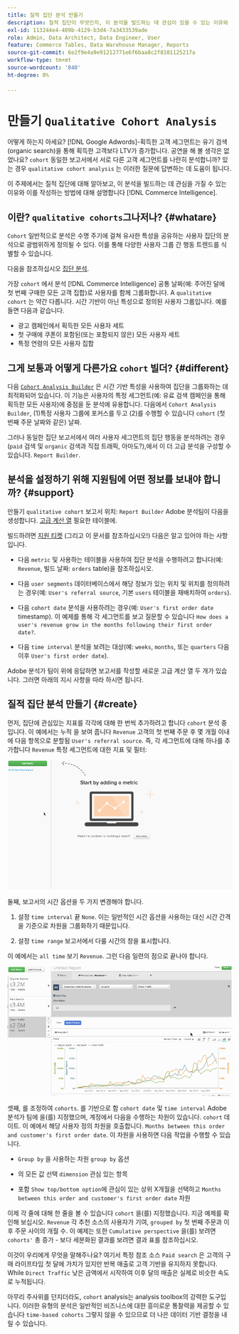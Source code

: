 ```yaml
---
title: 질적 집단 분석 만들기
description: 질적 집단이 무엇인지, 이 분석을 빌드하는 데 관심이 있을 수 있는 이유와 Commerce Intelligence에서 이를 생성하는 방법에 대해 알아봅니다.
exl-id: 113244e4-409b-4129-b3d4-7a3433539ade
role: Admin, Data Architect, Data Engineer, User
feature: Commerce Tables, Data Warehouse Manager, Reports
source-git-commit: 6e2f9e4a9e91212771e6f6baa8c2f8101125217a
workflow-type: tm+mt
source-wordcount: '840'
ht-degree: 0%

---
```


# 만들기 `Qualitative Cohort Analysis`

어떻게 하는지 아세요? [!DNL Google Adwords]-획득한 고객 세그먼트는 유기 검색(organic search)을 통해 획득한 고객보다 LTV가 증가합니다. 공연을 해 볼 생각은 없었나요? `cohort` 동일한 보고서에서 서로 다른 고객 세그먼트를 나란히 분석합니까? 있는 경우 `qualitative cohort analysis` 는 이러한 질문에 답변하는 데 도움이 됩니다.

이 주제에서는 질적 집단에 대해 알아보고, 이 분석을 빌드하는 데 관심을 가질 수 있는 이유와 이를 작성하는 방법에 대해 설명합니다 [!DNL Commerce Intelligence].

## 이란? `qualitative cohorts`그나저나? {#whatare}

`Cohort` 일반적으로 분석은 수명 주기에 걸쳐 유사한 특성을 공유하는 사용자 집단의 분석으로 광범위하게 정의될 수 있다. 이를 통해 다양한 사용자 그룹 간 행동 트렌드를 식별할 수 있습니다.

다음을 참조하십시오 [집단 분석](https://www.cohortanalysis.com/).

가장 `cohort` 에서 분석 [!DNL Commerce Intelligence] 공통 날짜(예: 주어진 달에 첫 번째 구매한 모든 고객 집합)로 사용자를 함께 그룹화합니다. A `qualitative cohort` 는 약간 다릅니다. 시간 기반이 아닌 특성으로 정의된 사용자 그룹입니다. 예를 들면 다음과 같습니다.

* 광고 캠페인에서 획득한 모든 사용자 세트
* 첫 구매에 쿠폰이 포함된(또는 포함되지 않은) 모든 사용자 세트
* 특정 연령의 모든 사용자 집합

## 그게 보통과 어떻게 다른가요 `cohort` 빌더? {#different}

다음 [`Cohort Analysis Builder`](../dev-reports/cohort-rpt-bldr.md) 은 시간 기반 특성을 사용하여 집단을 그룹화하는 데 최적화되어 있습니다. 이 기능은 사용자의 특정 세그먼트(예: 유료 검색 캠페인을 통해 획득한 모든 사용자)에 중점을 둔 분석에 유용합니다. 다음에서 `Cohort Analysis Builder`, (1)특정 사용자 그룹에 포커스를 두고 (2)를 수행할 수 있습니다 `cohort` (첫 번째 주문 날짜와 같은) 날짜.

그러나 동일한 집단 보고서에서 여러 사용자 세그먼트의 집단 행동을 분석하려는 경우(`paid` 검색 및 `organic` 검색과 직접 트래픽, 아마도?),에서 이 더 고급 분석을 구성할 수 있습니다. `Report Builder`.

## 분석을 설정하기 위해 지원팀에 어떤 정보를 보내야 합니까? {#support}

만들기 `qualitative cohort` 보고서 위치: `Report Builder` Adobe 분석팀이 다음을 생성합니다. [고급 계산 열](../data-warehouse-mgr/creating-calculated-columns.md) 필요한 테이블에.

빌드하려면 [지원 티켓](https://experienceleague.adobe.com/docs/commerce-knowledge-base/kb/troubleshooting/miscellaneous/mbi-service-policies.html) (그리고 이 문서를 참조하십시오!) 다음은 알고 있어야 하는 사항입니다.

* 다음 `metric` 및 사용하는 테이블을 사용하여 집단 분석을 수행하려고 합니다(예: `Revenue`, 빌드 날짜: `orders` table)을 참조하십시오.

* 다음 `user segments` 데이터베이스에서 해당 정보가 있는 위치 및 위치를 정의하려는 경우(예: `User's referral source`, 기본 `users` 테이블을 재배치하여 `orders`).

* 다음 `cohort date` 분석을 사용하려는 경우(예: `User's first order date` timestamp). 이 예제를 통해 각 세그먼트를 보고 질문할 수 있습니다 `How does a user's revenue grow in the months following their first order date?`.

* 다음 `time interval` 분석을 보려는 대상(예: `weeks`, `months`, 또는 `quarters` 다음 이후 `User's first order date`).

Adobe 분석가 팀이 위에 응답하면 보고서를 작성할 새로운 고급 계산 열 두 개가 있습니다. 그러면 아래의 지시 사항을 따라 하시면 됩니다.

## 질적 집단 분석 만들기 {#create}

먼저, 집단에 관심있는 지표를 각각에 대해 한 번씩 추가하려고 합니다 `cohort` 분석 중입니다. 이 예에서는 누적 을 보여 줍니다 `Revenue` 고객의 첫 번째 주문 후 몇 개월 이내에 다음 항목으로 분할됨 `User's referral source`. 즉, 각 세그먼트에 대해 하나를 추가합니다 `Revenue` 특정 세그먼트에 대한 지표 및 필터:

![](../../assets/qualcohort1.gif)

둘째, 보고서의 시간 옵션을 두 가지 변경해야 합니다.

1. 설정 `time interval` 끝 `None`. 이는 일반적인 시간 옵션을 사용하는 대신 시간 간격을 기준으로 차원을 그룹화하기 때문입니다.

1. 설정 `time range` 보고서에서 다룰 시간의 창을 표시합니다.

이 예에서는 `all time` 보기 `Revenue`. 그런 다음 일련의 점으로 끝나야 합니다.

![](../../assets/qualcohort2.gif)

셋째, 를 조정하여 `cohorts`. 를 기반으로 함 `cohort date` 및 `time interval` Adobe 분석가 팀에 을(를) 지정했으며, 계정에서 다음을 수행하는 차원이 있습니다. `cohort` 데이트. 이 예에서 해당 사용자 정의 차원을 호출합니다. `Months between this order and customer's first order date`. 이 차원을 사용하면 다음 작업을 수행할 수 있습니다.

* `Group by` 을 사용하는 차원 `group by` 옵션

* 의 모든 값 선택 `dimension` 관심 있는 항목

* 포함 `Show top/bottom option`에 관심이 있는 상위 X개월을 선택하고 `Months between this order and customer's first order date` 차원

이제 각 줄에 대해 한 줄을 볼 수 있습니다 `cohort` 을(를) 지정했습니다. 지금 예제를 확인해 보십시오. `Revenue` 각 추천 소스의 사용자가 기여, `grouped by` 첫 번째 주문과 이후 주문 사이의 개월 수. 이 예제는 또한 `Cumulative perspective` 을(를) 보려면 `cohorts'` 총 증가 - 보다 세분화된 결과를 보려면 결과 표를 참조하십시오.

이것이 우리에게 무엇을 말해주나요? 여기서 특정 참조 소스 `Paid search` 은 고객의 구매 라이프타임 첫 달에 가치가 있지만 반복 매출로 고객 기반을 유지하지 못합니다. While `Direct Traffic` 낮은 금액에서 시작하여 이후 달의 매출은 실제로 비슷한 속도로 누적됩니다.

아무리 주사위를 던지더라도, `cohort` analysis는 analysis toolbox의 강력한 도구입니다. 이러한 유형의 분석은 일반적인 비즈니스에 대한 흥미로운 통찰력을 제공할 수 있습니다 `time-based cohorts` 그렇지 않을 수 있으므로 더 나은 데이터 기반 결정을 내릴 수 있습니다.
